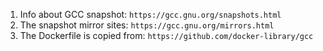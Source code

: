 1. Info about GCC snapshot: `https://gcc.gnu.org/snapshots.html`
2. The snapshot mirror sites: `https://gcc.gnu.org/mirrors.html`
3. The Dockerfile is copied from:  `https://github.com/docker-library/gcc`